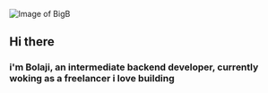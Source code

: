 
![Image of BigB](https://im4.ezgif.com/tmp/ezgif-4-e5300bb9c79e.gif)
## Hi there
### i'm Bolaji, an intermediate backend developer, currently woking as a freelancer i love building 
